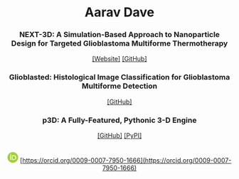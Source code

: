 <div align="center">
  
# Aarav Dave
### NEXT-3D: A Simulation-Based Approach to Nanoparticle Design for Targeted Glioblastoma Multiforme Thermotherapy
[[Website]](https://next-3d.com) [[GitHub]](https://next-3d.com)
### Glioblasted: Histological Image Classification for Glioblastoma Multiforme Detection
[[GitHub]](https://github.com/aaravdave/Glioblasted-Prototype)
### p3D: A Fully-Featured, Pythonic 3-D Engine
[[GitHub]](https://github.com/aaravdave/p3D) [[PyPI]](https://pypi.org/project/python3D/)
##
<img src="/ORCID-iD_icon_vector.svg" height=24> [https://orcid.org/0009-0007-7950-1666](https://orcid.org/0009-0007-7950-1666)
</div>
